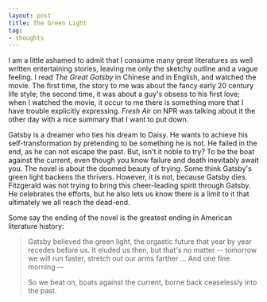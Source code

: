 ```yaml
---
layout: post
title: The Green Light
tag:
- thoughts
---
```


I am a little ashamed to admit that I consume many great literatures as well written entertaining stories, leaving me only the sketchy outline and a vague feeling.  I read _The Great Gatsby_ in Chinese and in English, and watched the movie.  The first time, the story to me was about the fancy early 20 century life style;  the second time, it was about a guy's obsess to his first love; when I watched the movie, it occur to me there is something more that I have trouble explicitly expressing.  _Fresh Air_ on NPR was talking about it the other day with a nice summary that I want to put down. 

<!-- It is a brutal story with three dead bodies by the end of the novel.  The Buchanan's leave town.  They leave other people to clean up their messes.  They are that kind of rich, privileged, entitled couple. And we've only got our narrator, Nick, who survives the wreck and lives on to tell us all the story of Gatsby, because he believed Gatsby has the one pure soul in the entire story. He's pure because he believes in something and his love for Daisy, even though she's married.  There must be moments that Daisy felt short for Gatsby's vision.  She is just something everybody is chasing, but she doesn't measure up.  -->

Gatsby is a dreamer who ties his dream to Daisy.  He wants to achieve his self-transformation by pretending to be something he is not.  He failed in the end, as he can not escape the past.  But, isn't it noble to try?  To be the boat against the current, even though you know failure and death inevitably await you.  The novel is about the doomed beauty of trying. Some think Gatsby's green light backens the thrivers. However, it is not, because Gatsby dies.  Fitzgerald was not trying to bring this cheer-leading spirit through Gatsby.  He celebrates the efforts, but he also lets us know there is a limit to it that ultimately we all reach the dead-end.  

Some say the ending of the novel is the greatest ending in American literature history:

> Gatsby believed the green light, the orgastic future that year by year recedes before us.  It eluded us then, but that's no matter -- tomorrow we will run faster, stretch out our arms farther ... And one fine morning -- 
>
> So we beat on, boats against the current, borne back ceaselessly into the past. 
